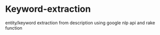 # Keyword-extraction
entity/keyword extraction from description using google nlp api and rake function
